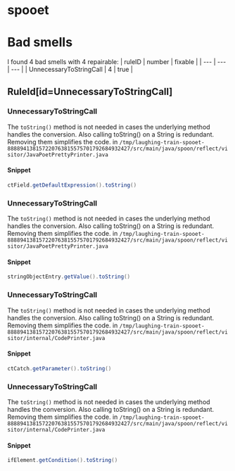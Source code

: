 # spooet 
 
# Bad smells
I found 4 bad smells with 4 repairable:
| ruleID | number | fixable |
| --- | --- | --- |
| UnnecessaryToStringCall | 4 | true |
## RuleId[id=UnnecessaryToStringCall]
### UnnecessaryToStringCall
The `toString()` method is not needed in cases the underlying method handles the conversion. Also calling toString() on a String is redundant. Removing them simplifies the code.
in `/tmp/laughing-train-spooet-888894138157220763815575701792684932427/src/main/java/spoon/reflect/visitor/JavaPoetPrettyPrinter.java`
#### Snippet
```java
ctField.getDefaultExpression().toString()
```

### UnnecessaryToStringCall
The `toString()` method is not needed in cases the underlying method handles the conversion. Also calling toString() on a String is redundant. Removing them simplifies the code.
in `/tmp/laughing-train-spooet-888894138157220763815575701792684932427/src/main/java/spoon/reflect/visitor/JavaPoetPrettyPrinter.java`
#### Snippet
```java
stringObjectEntry.getValue().toString()
```

### UnnecessaryToStringCall
The `toString()` method is not needed in cases the underlying method handles the conversion. Also calling toString() on a String is redundant. Removing them simplifies the code.
in `/tmp/laughing-train-spooet-888894138157220763815575701792684932427/src/main/java/spoon/reflect/visitor/internal/CodePrinter.java`
#### Snippet
```java
ctCatch.getParameter().toString()
```

### UnnecessaryToStringCall
The `toString()` method is not needed in cases the underlying method handles the conversion. Also calling toString() on a String is redundant. Removing them simplifies the code.
in `/tmp/laughing-train-spooet-888894138157220763815575701792684932427/src/main/java/spoon/reflect/visitor/internal/CodePrinter.java`
#### Snippet
```java
ifElement.getCondition().toString()
```

